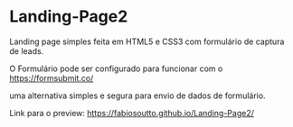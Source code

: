# Landing-Page2

Landing page simples feita em HTML5 e CSS3 com formulário de captura de leads.

O Formulário pode ser configurado para funcionar com o https://formsubmit.co/ 

uma alternativa simples e segura para envio de dados de formulário.

Link para o preview: https://fabiosoutto.github.io/Landing-Page2/
